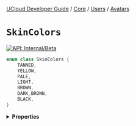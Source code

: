 [UCloud Developer Guide](/docs/developer-guide/README.md) / [Core](/docs/developer-guide/core/README.md) / [Users](/docs/developer-guide/core/users/README.md) / [Avatars](/docs/developer-guide/core/users/avatars.md)

# `SkinColors`


[![API: Internal/Beta](https://img.shields.io/static/v1?label=API&message=Internal/Beta&color=red&style=flat-square)](/docs/developer-guide/core/api-conventions.md)



```kotlin
enum class SkinColors {
    TANNED,
    YELLOW,
    PALE,
    LIGHT,
    BROWN,
    DARK_BROWN,
    BLACK,
}
```

<details>
<summary>
<b>Properties</b>
</summary>

<details>
<summary>
<code>TANNED</code>
</summary>





</details>

<details>
<summary>
<code>YELLOW</code>
</summary>





</details>

<details>
<summary>
<code>PALE</code>
</summary>





</details>

<details>
<summary>
<code>LIGHT</code>
</summary>





</details>

<details>
<summary>
<code>BROWN</code>
</summary>





</details>

<details>
<summary>
<code>DARK_BROWN</code>
</summary>





</details>

<details>
<summary>
<code>BLACK</code>
</summary>





</details>



</details>


